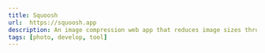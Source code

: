 ```yaml
---
title: Squoosh
url:  https://squoosh.app
description: An image compression web app that reduces image sizes through numerous formats.
tags: [photo, develop, tool]
---
```

